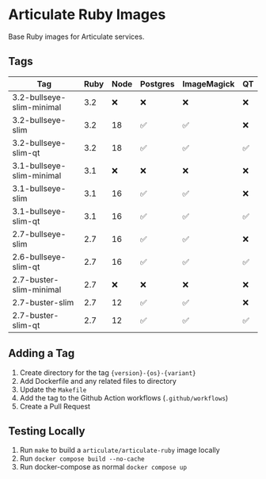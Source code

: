 # Articulate Ruby Images

Base Ruby images for Articulate services.

## Tags

| Tag                       | Ruby | Node | Postgres | ImageMagick | QT |
|---------------------------|------|------|----------|-------------|----|
| 3.2-bullseye-slim-minimal | 3.2  | ❌   | ❌       | ❌          | ❌ |
| 3.2-bullseye-slim         | 3.2  | 18   | ✅       | ✅          | ❌ |
| 3.2-bullseye-slim-qt      | 3.2  | 18   | ✅       | ✅          | ✅ |
| 3.1-bullseye-slim-minimal | 3.1  | ❌   | ❌       | ❌          | ❌ |
| 3.1-bullseye-slim         | 3.1  | 16   | ✅       | ✅          | ❌ |
| 3.1-bullseye-slim-qt      | 3.1  | 16   | ✅       | ✅          | ✅ |
| 2.7-bullseye-slim         | 2.7  | 16   | ✅       | ✅          | ❌ |
| 2.6-bullseye-slim-qt      | 2.7  | 16   | ✅       | ✅          | ✅ |
| 2.7-buster-slim-minimal   | 2.7  | ❌   | ❌       | ❌          | ❌ |
| 2.7-buster-slim           | 2.7  | 12   | ✅       | ✅          | ❌ |
| 2.7-buster-slim-qt        | 2.7  | 12   | ✅       | ✅          | ✅ |

## Adding a Tag

1. Create directory for the tag `{version}-{os}-{variant}`
2. Add Dockerfile and any related files to directory
3. Update the `Makefile`
4. Add the tag to the Github Action workflows (`.github/workflows`)
5. Create a Pull Request

## Testing Locally

1. Run `make` to build a `articulate/articulate-ruby` image locally
2. Run `docker compose build --no-cache`
3. Run docker-compose as normal `docker compose up`
